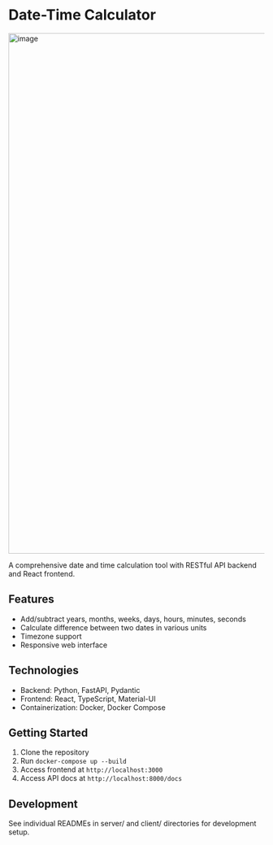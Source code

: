 # Date-Time Calculator
<img width="1024" height="1024" alt="image" src="https://github.com/user-attachments/assets/45334d0a-ef8f-4cfb-8029-f95a36c0f11f" />

A comprehensive date and time calculation tool with RESTful API backend and React frontend.

## Features

- Add/subtract years, months, weeks, days, hours, minutes, seconds
- Calculate difference between two dates in various units
- Timezone support
- Responsive web interface

## Technologies

- Backend: Python, FastAPI, Pydantic
- Frontend: React, TypeScript, Material-UI
- Containerization: Docker, Docker Compose

## Getting Started

1. Clone the repository
2. Run `docker-compose up --build`
3. Access frontend at `http://localhost:3000`
4. Access API docs at `http://localhost:8000/docs`

## Development

See individual READMEs in server/ and client/ directories for development setup.
